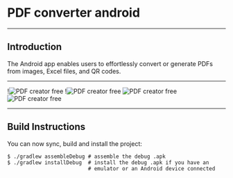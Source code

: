# PDF converter android
---

## Introduction

The Android app enables users to effortlessly convert or generate PDFs from images, Excel files, and QR codes.

---

!![PDF creator free](https://github.com/rizzSheikh/PDF-creator/blob/main/ss/home_screen.png) !![PDF creator free](https://github.com/rizzSheikh/PDF-creator/blob/main/ss/img_to_pdf.png)
![PDF creator free](https://github.com/rizzSheikh/PDF-creator/blob/main/ss/text_to_pdf.png)
![PDF creator free](https://github.com/rizzSheikh/PDF-creator/blob/main/ss/excel_to_pdf.png)

---

## Build Instructions

You can now sync, build and install the project:

    $ ./gradlew assembleDebug # assemble the debug .apk
    $ ./gradlew installDebug  # install the debug .apk if you have an
                              # emulator or an Android device connected
